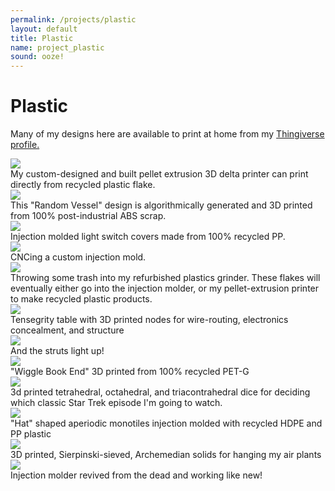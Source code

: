 ```yaml
---
permalink: /projects/plastic
layout: default
title: Plastic
name: project_plastic
sound: ooze!
---
```

# Plastic

Many of my designs here are available to print at home from my <a href="https://www.thingiverse.com/robotlaren/designs">Thingiverse profile.</a>

<div class="row">
    <div class="column">
        <img src="../assets/images/projects/Plastic/3Dprinting.gif" class="sublistimg">
        <div class="overlay">
            <div class="text_small">My custom-designed and built pellet extrusion 3D delta printer can print directly from recycled plastic flake.</div>
        </div>
    </div>
    <div class="column">
        <img src="../assets/images/projects/Plastic/Planter.jpg" class="sublistimg">
        <div class="overlay">
            <div class="text_small">This "Random Vessel" design is algorithmically generated and 3D printed from 100% post-industrial ABS scrap.</div>
        </div>
    </div>
</div>
<div class="row">
    <div class="column">
        <img src="../assets/images/projects/Plastic/lightswitch.jpg" class="sublistimg">
        <div class="overlay">
            <div class="text_small">Injection molded light switch covers made from 100% recycled PP.</div>
        </div>
    </div>
    <div class="column">
        <img src="../assets/images/projects/Plastic/injectionmolding.gif" class="sublistimg">
        <div class="overlay">
            <div class="text_small">CNCing a custom injection mold.</div>
        </div>
    </div>
    <div class="column">
        <img src="../assets/images/projects/Plastic/plasticsgrinding.gif" class="sublistimg">
        <div class="overlay">
            <div class="text_small">Throwing some trash into my refurbished plastics grinder. These flakes will eventually either go into the injection molder, or my pellet-extrusion printer to make recycled plastic products.</div>
        </div>
    </div>
</div>
<div class="row">
    <div class="column">
        <img src="../assets/images/projects/Plastic/tensegritytable.jpg" class="sublistimg">
        <div class="overlay">
            <div class="text_small">Tensegrity table with 3D printed nodes for wire-routing, electronics concealment, and structure</div>
        </div>
    </div>
    <div class="column">
        <img src="../assets/images/projects/Plastic/tensegritytable_lit.jpg" class="sublistimg">
        <div class="overlay">
            <div class="text_small">And the struts light up! </div>
        </div>
    </div>
    <div class="column">
        <img src="../assets/images/projects/Plastic/BookEnd.jpg" class="sublistimg">
        <div class="overlay">
            <div class="text_small">"Wiggle Book End" 3D printed from 100% recycled PET-G</div>
        </div>
    </div>
</div>
<div class="row">
    <div class="column">
        <img src="../assets/images/projects/Plastic/startrekdice.jpg" class="sublistimg">
        <div class="overlay">
            <div class="text_small">3d printed tetrahedral, octahedral, and triacontrahedral dice for deciding which classic Star Trek episode I'm going to watch.</div>
        </div>
    </div>
    <div class="column">
        <img src="../assets/images/projects/Plastic/einsteintiles.jpg" class="sublistimg">
        <div class="overlay">
            <div class="text_small">"Hat" shaped aperiodic monotiles injection molded with recycled HDPE and PP plastic</div>
        </div>
    </div>
    <div class="column">
        <img src="../assets/images/projects/Plastic/sierpinskiforms.jpg" class="sublistimg">
        <div class="overlay">
            <div class="text_small">3D printed, Sierpinski-sieved, Archemedian solids for hanging my air plants</div>
        </div>
    </div>
</div>
<div class="row">
    <div class="column">
        <img src="../assets/images/projects/Plastic/injectionmolder.jpg" class="sublistimg">
        <div class="overlay">
            <div class="text_small">Injection molder revived from the dead and working like new!</div>
        </div>
    </div>
</div>